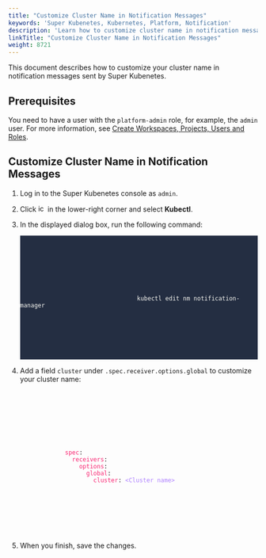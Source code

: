 ```yaml
---
title: "Customize Cluster Name in Notification Messages"
keywords: 'Super Kubenetes, Kubernetes, Platform, Notification'
description: 'Learn how to customize cluster name in notification messages sent by Super Kubenetes.'
linkTitle: "Customize Cluster Name in Notification Messages"
weight: 8721
---
```


This document describes how to customize your cluster name in notification messages sent by Super Kubenetes.

## Prerequisites

You need to have a user with the `platform-admin` role, for example, the `admin` user. For more information, see [Create Workspaces, Projects, Users and Roles](../../../../quick-start/create-workspace-and-project/).

## Customize Cluster Name in Notification Messages

1. Log in to the Super Kubenetes console as `admin`.

2. Click <img src="/dist/assets/docs/v3.3/common-icons/hammer.png" width="15" alt="icon" /> in the lower-right corner and select **Kubectl**.

3. In the displayed dialog box, run the following command:

   <article className="highlight">
      <pre style="color: rgb(248, 248, 242); background: rgb(36, 46, 66); tab-size: 4;">
         <div className="copy-code-button" title="Copy Code"></div>
         <div className="code-over-div">
            <code>
               <p>
									kubectl edit nm notification-manager
               </p>
            </code>
         </div>
      </pre>
   </article>

4. Add a field `cluster` under `.spec.receiver.options.global` to customize your cluster name:

  <article className="highlight">
    <pre>
        <div className="copy-code-button" title="Copy Code"></div>
        <div className="code-over-div">
          <code>
              <p>
                <span style="color:#f92672">spec</span>: 
                <span style="color:#f92672">&nbsp;&nbsp;receivers</span>: 
                <span style="color:#f92672">&nbsp;&nbsp;&nbsp;&nbsp;options</span>: 
                <span style="color:#f92672">&nbsp;&nbsp;&nbsp;&nbsp;&nbsp;&nbsp;global</span>: 
                <span style="color:#f92672">&nbsp;&nbsp;&nbsp;&nbsp;&nbsp;&nbsp;&nbsp;&nbsp;cluster</span>: <span style="color:#ae81ff">&lt;Cluster name&gt;</span> 
              </p>
          </code>
        </div>
    </pre>
  </article>
   
5. When you finish, save the changes.



